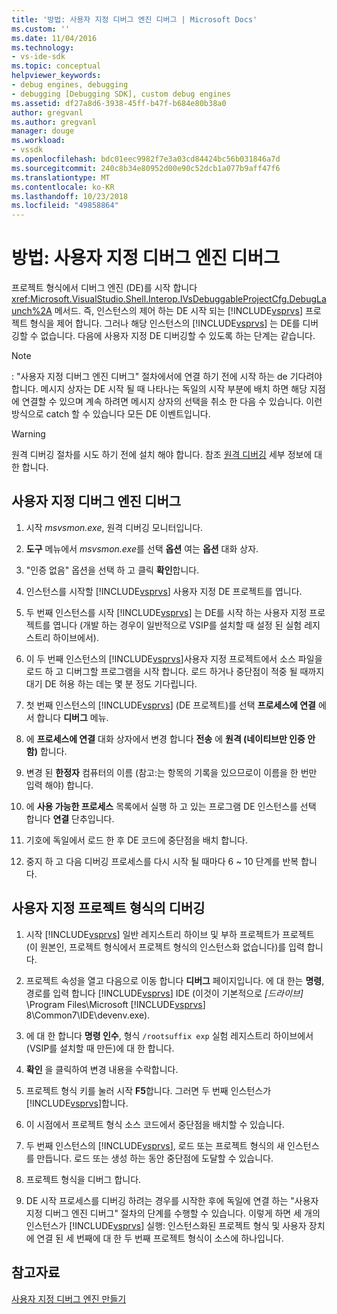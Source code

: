 ```yaml
---
title: '방법: 사용자 지정 디버그 엔진 디버그 | Microsoft Docs'
ms.custom: ''
ms.date: 11/04/2016
ms.technology:
- vs-ide-sdk
ms.topic: conceptual
helpviewer_keywords:
- debug engines, debugging
- debugging [Debugging SDK], custom debug engines
ms.assetid: df27a8d6-3938-45ff-b47f-b684e80b38a0
author: gregvanl
ms.author: gregvanl
manager: douge
ms.workload:
- vssdk
ms.openlocfilehash: bdc01eec9982f7e3a03cd84424bc56b031846a7d
ms.sourcegitcommit: 240c8b34e80952d00e90c52dcb1a077b9aff47f6
ms.translationtype: MT
ms.contentlocale: ko-KR
ms.lasthandoff: 10/23/2018
ms.locfileid: "49858864"
---
```

# <a name="how-to-debug-a-custom-debug-engine"></a>방법: 사용자 지정 디버그 엔진 디버그
프로젝트 형식에서 디버그 엔진 (DE)를 시작 합니다 <xref:Microsoft.VisualStudio.Shell.Interop.IVsDebuggableProjectCfg.DebugLaunch%2A> 메서드. 즉, 인스턴스의 제어 하는 DE 시작 되는 [!INCLUDE[vsprvs](../../code-quality/includes/vsprvs_md.md)] 프로젝트 형식을 제어 합니다. 그러나 해당 인스턴스의 [!INCLUDE[vsprvs](../../code-quality/includes/vsprvs_md.md)] 는 DE를 디버깅할 수 없습니다. 다음에 사용자 지정 DE 디버깅할 수 있도록 하는 단계는 같습니다.  
  
> [!NOTE]
>  : "사용자 지정 디버그 엔진 디버그" 절차에서에 연결 하기 전에 시작 하는 de 기다려야 합니다. 메시지 상자는 DE 시작 될 때 나타나는 독일의 시작 부분에 배치 하면 해당 지점에 연결할 수 있으며 계속 하려면 메시지 상자의 선택을 취소 한 다음 수 있습니다. 이런 방식으로 catch 할 수 있습니다 모든 DE 이벤트입니다.  
  
> [!WARNING]
>  원격 디버깅 절차를 시도 하기 전에 설치 해야 합니다. 참조 [원격 디버깅](../../debugger/remote-debugging.md) 세부 정보에 대 한 합니다.  
  
## <a name="debug-a-custom-debug-engine"></a>사용자 지정 디버그 엔진 디버그  
  
1. 시작 *msvsmon.exe*, 원격 디버깅 모니터입니다.  
  
2. **도구** 메뉴에서 *msvsmon.exe*를 선택 **옵션** 여는 **옵션** 대화 상자.  
  
3. "인증 없음" 옵션을 선택 하 고 클릭 **확인**합니다.  
  
4. 인스턴스를 시작할 [!INCLUDE[vsprvs](../../code-quality/includes/vsprvs_md.md)] 사용자 지정 DE 프로젝트를 엽니다.  
  
5. 두 번째 인스턴스를 시작 [!INCLUDE[vsprvs](../../code-quality/includes/vsprvs_md.md)] 는 DE를 시작 하는 사용자 지정 프로젝트를 엽니다 (개발 하는 경우이 일반적으로 VSIP를 설치할 때 설정 된 실험 레지스트리 하이브에서).  
  
6. 이 두 번째 인스턴스의 [!INCLUDE[vsprvs](../../code-quality/includes/vsprvs_md.md)]사용자 지정 프로젝트에서 소스 파일을 로드 하 고 디버그할 프로그램을 시작 합니다. 로드 하거나 중단점이 적중 될 때까지 대기 DE 허용 하는 데는 몇 분 정도 기다립니다.  
  
7. 첫 번째 인스턴스의 [!INCLUDE[vsprvs](../../code-quality/includes/vsprvs_md.md)] (DE 프로젝트)를 선택 **프로세스에 연결** 에서 합니다 **디버그** 메뉴.  
  
8. 에 **프로세스에 연결** 대화 상자에서 변경 합니다 **전송** 에 **원격 (네이티브만 인증 안 함)** 합니다.  
  
9. 변경 된 **한정자** 컴퓨터의 이름 (참고:는 항목의 기록을 있으므로이 이름을 한 번만 입력 해야) 합니다.  
  
10. 에 **사용 가능한 프로세스** 목록에서 실행 하 고 있는 프로그램 DE 인스턴스를 선택 합니다 **연결** 단추입니다.  
  
11. 기호에 독일에서 로드 한 후 DE 코드에 중단점을 배치 합니다.  
  
12. 중지 하 고 다음 디버깅 프로세스를 다시 시작 될 때마다 6 ~ 10 단계를 반복 합니다.  
  
## <a name="debug-a-custom-project-type"></a>사용자 지정 프로젝트 형식의 디버깅  
  
1. 시작 [!INCLUDE[vsprvs](../../code-quality/includes/vsprvs_md.md)] 일반 레지스트리 하이브 및 부하 프로젝트가 프로젝트 (이 원본인, 프로젝트 형식에서 프로젝트 형식의 인스턴스화 없습니다)를 입력 합니다.  
  
2. 프로젝트 속성을 열고 다음으로 이동 합니다 **디버그** 페이지입니다. 에 대 한는 **명령**, 경로를 입력 합니다 [!INCLUDE[vsprvs](../../code-quality/includes/vsprvs_md.md)] IDE (이것이 기본적으로 *[드라이브]* \Program Files\Microsoft [!INCLUDE[vsprvs](../../code-quality/includes/vsprvs_md.md)] 8\Common7\IDE\devenv.exe).  
  
3. 에 대 한 합니다 **명령 인수**, 형식 `/rootsuffix exp` 실험 레지스트리 하이브에서 (VSIP를 설치할 때 만든)에 대 한 합니다.  
  
4. **확인** 을 클릭하여 변경 내용을 수락합니다.  
  
5. 프로젝트 형식 키를 눌러 시작 **F5**합니다. 그러면 두 번째 인스턴스가 [!INCLUDE[vsprvs](../../code-quality/includes/vsprvs_md.md)]합니다.  
  
6. 이 시점에서 프로젝트 형식 소스 코드에서 중단점을 배치할 수 있습니다.  
  
7. 두 번째 인스턴스의 [!INCLUDE[vsprvs](../../code-quality/includes/vsprvs_md.md)], 로드 또는 프로젝트 형식의 새 인스턴스를 만듭니다. 로드 또는 생성 하는 동안 중단점에 도달할 수 있습니다.  
  
8. 프로젝트 형식을 디버그 합니다.  
  
9. DE 시작 프로세스를 디버깅 하려는 경우를 시작한 후에 독일에 연결 하는 "사용자 지정 디버그 엔진 디버그" 절차의 단계를 수행할 수 있습니다. 이렇게 하면 세 개의 인스턴스가 [!INCLUDE[vsprvs](../../code-quality/includes/vsprvs_md.md)] 실행: 인스턴스화된 프로젝트 형식 및 사용자 장치에 연결 된 세 번째에 대 한 두 번째 프로젝트 형식이 소스에 하나입니다.  
  
## <a name="see-also"></a>참고자료  
 [사용자 지정 디버그 엔진 만들기](../../extensibility/debugger/creating-a-custom-debug-engine.md)
